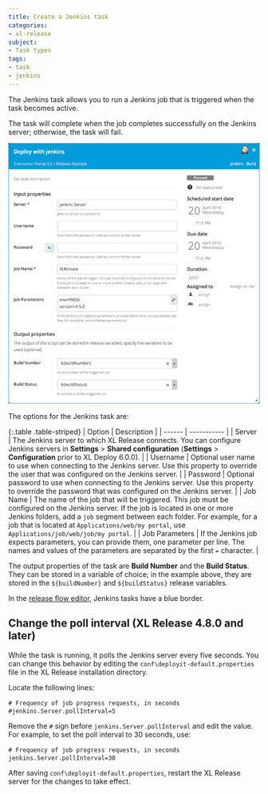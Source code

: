 ```yaml
---
title: Create a Jenkins task
categories:
- xl-release
subject:
- Task types
tags:
- task
- jenkins
---
```


The Jenkins task allows you to run a Jenkins job that is triggered when the task becomes active.

The task will complete when the job completes successfully on the Jenkins server; otherwise, the task will fail.

![Jenkins task details](../images/jenkins-task-details.png)

The options for the Jenkins task are:

{:.table .table-striped}
| Option | Description |
| ------ | ----------- |
| Server | The Jenkins server to which XL Release connects. You can configure Jenkins servers in **Settings** > **Shared configuration** (**Settings** > **Configuration** prior to XL Deploy 6.0.0). |
| Username | Optional user name to use when connecting to the Jenkins server. Use this property to override the user that was configured on the Jenkins server. |
| Password | Optional password to use when connecting to the Jenkins server. Use this property to override the password that was configured on the Jenkins server. |
| Job Name | The name of the job that will be triggered. This job must be configured on the Jenkins server. If the job is located in one or more Jenkins folders, add a `job` segment between each folder. For example, for a job that is located at `Applications/web/my portal`, use `Applications/job/web/job/my portal`. |
| Job Parameters | If the Jenkins job expects parameters, you can provide them, one parameter per line. The names and values of the parameters are separated by the first `=` character. |

The output properties of the task are **Build Number** and the **Build Status**. They can be stored in a variable of choice; in the example above, they are stored in the `${buildNumber}` and `${buildStatus}` release variables.

In the [release flow editor](/xl-release/how-to/using-the-release-flow-editor.html), Jenkins tasks have a blue border.

## Change the poll interval (XL Release 4.8.0 and later)

While the task is running, it polls the Jenkins server every five seconds. You can change this behavior by editing the `conf\deployit-default.properties` file in the XL Release installation directory.

Locate the following lines:

    # Frequency of job progress requests, in seconds
    #jenkins.Server.pollInterval=5

Remove the `#` sign before `jenkins.Server.pollInterval` and edit the value. For example, to set the poll interval to 30 seconds, use:

    # Frequency of job progress requests, in seconds
    jenkins.Server.pollInterval=30

After saving `conf\deployit-default.properties`, restart the XL Release server for the changes to take effect.
